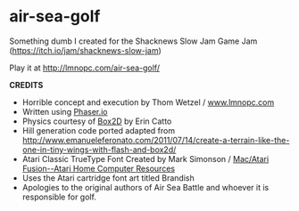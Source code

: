 # air-sea-golf
Something dumb I created for the Shacknews Slow Jam Game Jam (https://itch.io/jam/shacknews-slow-jam)

Play it at http://lmnopc.com/air-sea-golf/

**CREDITS**

* Horrible concept and execution by Thom Wetzel / www.lmnopc.com
* Written using [Phaser.io](http://phaser.io/)
* Physics courtesy of [Box2D](http://box2d.org/) by Erin Catto
* Hill generation code ported adapted from http://www.emanueleferonato.com/2011/07/14/create-a-terrain-like-the-one-in-tiny-wings-with-flash-and-box2d/
* Atari Classic TrueType Font Created by Mark Simonson / [Mac/Atari Fusion--Atari Home Computer Resources](http://members.bitstream.net/marksim/atarimac/fonts.html)
* Uses the Atari cartridge font art titled Brandish
* Apologies to the original authors of Air Sea Battle and whoever it is responsible for golf.
